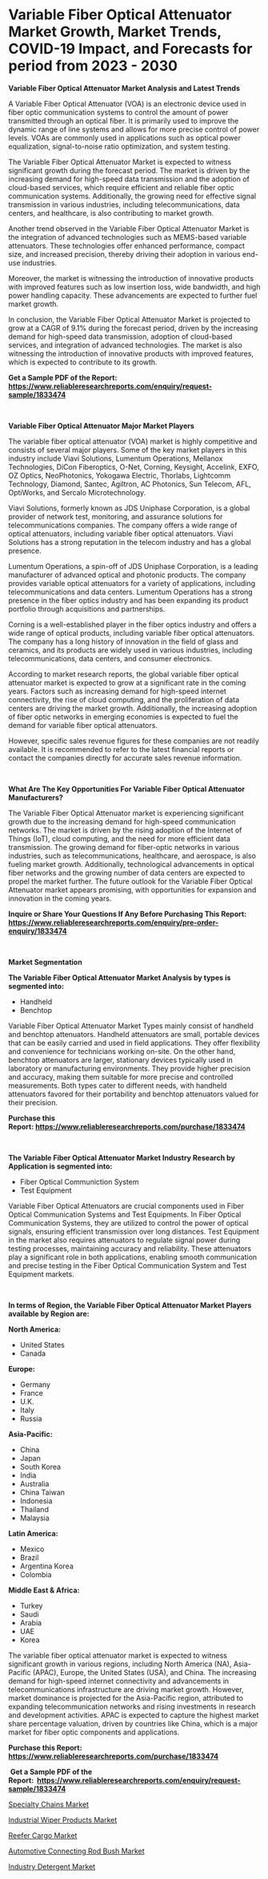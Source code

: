<p><h1>Variable Fiber Optical Attenuator Market Growth, Market Trends, COVID-19 Impact, and Forecasts for period from 2023 - 2030</h1></p><p><strong>Variable Fiber Optical Attenuator Market Analysis and Latest Trends</strong></p>
<p><p>A Variable Fiber Optical Attenuator (VOA) is an electronic device used in fiber optic communication systems to control the amount of power transmitted through an optical fiber. It is primarily used to improve the dynamic range of line systems and allows for more precise control of power levels. VOAs are commonly used in applications such as optical power equalization, signal-to-noise ratio optimization, and system testing.</p><p>The Variable Fiber Optical Attenuator Market is expected to witness significant growth during the forecast period. The market is driven by the increasing demand for high-speed data transmission and the adoption of cloud-based services, which require efficient and reliable fiber optic communication systems. Additionally, the growing need for effective signal transmission in various industries, including telecommunications, data centers, and healthcare, is also contributing to market growth.</p><p>Another trend observed in the Variable Fiber Optical Attenuator Market is the integration of advanced technologies such as MEMS-based variable attenuators. These technologies offer enhanced performance, compact size, and increased precision, thereby driving their adoption in various end-use industries.</p><p>Moreover, the market is witnessing the introduction of innovative products with improved features such as low insertion loss, wide bandwidth, and high power handling capacity. These advancements are expected to further fuel market growth.</p><p>In conclusion, the Variable Fiber Optical Attenuator Market is projected to grow at a CAGR of 9.1% during the forecast period, driven by the increasing demand for high-speed data transmission, adoption of cloud-based services, and integration of advanced technologies. The market is also witnessing the introduction of innovative products with improved features, which is expected to contribute to its growth.</p></p>
<p><strong>Get a Sample PDF of the Report:&nbsp; <a href="https://www.reliableresearchreports.com/enquiry/request-sample/1833474">https://www.reliableresearchreports.com/enquiry/request-sample/1833474</a></strong></p>
<p>&nbsp;</p>
<p><strong>Variable Fiber Optical Attenuator Major Market Players</strong></p>
<p><p>The variable fiber optical attenuator (VOA) market is highly competitive and consists of several major players. Some of the key market players in this industry include Viavi Solutions, Lumentum Operations, Mellanox Technologies, DiCon Fiberoptics, O-Net, Corning, Keysight, Accelink, EXFO, OZ Optics, NeoPhotonics, Yokogawa Electric, Thorlabs, Lightcomm Technology, Diamond, Santec, Agiltron, AC Photonics, Sun Telecom, AFL, OptiWorks, and Sercalo Microtechnology.</p><p>Viavi Solutions, formerly known as JDS Uniphase Corporation, is a global provider of network test, monitoring, and assurance solutions for telecommunications companies. The company offers a wide range of optical attenuators, including variable fiber optical attenuators. Viavi Solutions has a strong reputation in the telecom industry and has a global presence.</p><p>Lumentum Operations, a spin-off of JDS Uniphase Corporation, is a leading manufacturer of advanced optical and photonic products. The company provides variable optical attenuators for a variety of applications, including telecommunications and data centers. Lumentum Operations has a strong presence in the fiber optics industry and has been expanding its product portfolio through acquisitions and partnerships.</p><p>Corning is a well-established player in the fiber optics industry and offers a wide range of optical products, including variable fiber optical attenuators. The company has a long history of innovation in the field of glass and ceramics, and its products are widely used in various industries, including telecommunications, data centers, and consumer electronics.</p><p>According to market research reports, the global variable fiber optical attenuator market is expected to grow at a significant rate in the coming years. Factors such as increasing demand for high-speed internet connectivity, the rise of cloud computing, and the proliferation of data centers are driving the market growth. Additionally, the increasing adoption of fiber optic networks in emerging economies is expected to fuel the demand for variable fiber optical attenuators.</p><p>However, specific sales revenue figures for these companies are not readily available. It is recommended to refer to the latest financial reports or contact the companies directly for accurate sales revenue information.</p></p>
<p>&nbsp;</p>
<p><strong>What Are The Key Opportunities For Variable Fiber Optical Attenuator Manufacturers?</strong></p>
<p><p>The Variable Fiber Optical Attenuator market is experiencing significant growth due to the increasing demand for high-speed communication networks. The market is driven by the rising adoption of the Internet of Things (IoT), cloud computing, and the need for more efficient data transmission. The growing demand for fiber-optic networks in various industries, such as telecommunications, healthcare, and aerospace, is also fueling market growth. Additionally, technological advancements in optical fiber networks and the growing number of data centers are expected to propel the market further. The future outlook for the Variable Fiber Optical Attenuator market appears promising, with opportunities for expansion and innovation in the coming years.</p></p>
<p><strong>Inquire or Share Your Questions If Any Before Purchasing This Report: <a href="https://www.reliableresearchreports.com/enquiry/pre-order-enquiry/1833474">https://www.reliableresearchreports.com/enquiry/pre-order-enquiry/1833474</a></strong></p>
<p>&nbsp;</p>
<p><strong>Market Segmentation</strong></p>
<p><strong>The Variable Fiber Optical Attenuator Market Analysis by types is segmented into:</strong></p>
<p><ul><li>Handheld</li><li>Benchtop</li></ul></p>
<p><p>Variable Fiber Optical Attenuator Market Types mainly consist of handheld and benchtop attenuators. Handheld attenuators are small, portable devices that can be easily carried and used in field applications. They offer flexibility and convenience for technicians working on-site. On the other hand, benchtop attenuators are larger, stationary devices typically used in laboratory or manufacturing environments. They provide higher precision and accuracy, making them suitable for more precise and controlled measurements. Both types cater to different needs, with handheld attenuators favored for their portability and benchtop attenuators valued for their precision.</p></p>
<p><strong>Purchase this Report:&nbsp;<a href="https://www.reliableresearchreports.com/purchase/1833474">https://www.reliableresearchreports.com/purchase/1833474</a></strong></p>
<p>&nbsp;</p>
<p><strong>The Variable Fiber Optical Attenuator Market Industry Research by Application is segmented into:</strong></p>
<p><ul><li>Fiber Optical Communiction System</li><li>Test Equipment</li></ul></p>
<p><p>Variable Fiber Optical Attenuators are crucial components used in Fiber Optical Communication Systems and Test Equipments. In Fiber Optical Communication Systems, they are utilized to control the power of optical signals, ensuring efficient transmission over long distances. Test Equipment in the market also requires attenuators to regulate signal power during testing processes, maintaining accuracy and reliability. These attenuators play a significant role in both applications, enabling smooth communication and precise testing in the Fiber Optical Communication System and Test Equipment markets.</p></p>
<p>&nbsp;</p>
<p><strong>In terms of Region, the Variable Fiber Optical Attenuator Market Players available by Region are:</strong></p>
<p>
    <p> <strong> North America: </strong>
        <ul>
            <li>United States</li>
            <li>Canada</li>
        </ul>
        </p> 
    <p> <strong> Europe: </strong>
        <ul>
            <li>Germany</li>
            <li>France</li>
            <li>U.K.</li>
            <li>Italy</li>
            <li>Russia</li>
        </ul>
        </p> 
    <p> <strong> Asia-Pacific: </strong>
        <ul>
            <li>China</li>
            <li>Japan</li>
            <li>South Korea</li>
            <li>India</li>
            <li>Australia</li>
            <li>China Taiwan</li>
            <li>Indonesia</li>
            <li>Thailand</li>
            <li>Malaysia</li>
        </ul>
        </p> 
    <p> <strong> Latin America: </strong>
        <ul>
            <li>Mexico</li>
            <li>Brazil</li>
            <li>Argentina Korea</li>
            <li>Colombia</li>
        </ul>
        </p> 
    <p> <strong> Middle East & Africa: </strong>
        <ul>
            <li>Turkey</li>
            <li>Saudi</li>
            <li>Arabia</li>
            <li>UAE</li>
            <li>Korea</li>
        </ul>
    </p>
    </p>
<p><p>The variable fiber optical attenuator market is expected to witness significant growth in various regions, including North America (NA), Asia-Pacific (APAC), Europe, the United States (USA), and China. The increasing demand for high-speed internet connectivity and advancements in telecommunications infrastructure are driving market growth. However, market dominance is projected for the Asia-Pacific region, attributed to expanding telecommunication networks and rising investments in research and development activities. APAC is expected to capture the highest market share percentage valuation, driven by countries like China, which is a major market for fiber optic components and applications.</p></p>
<p><strong>Purchase this Report: <a href="https://www.reliableresearchreports.com/purchase/1833474">https://www.reliableresearchreports.com/purchase/1833474</a></strong></p>
<p>&nbsp;<strong>Get a Sample PDF of the Report:&nbsp;&nbsp;<a href="https://www.reliableresearchreports.com/enquiry/request-sample/1833474">https://www.reliableresearchreports.com/enquiry/request-sample/1833474</a></strong></p>
<p><strong></strong></p>
<p><p><a href="https://medium.com/@germanbraun1929/specialty-chains-market-exploring-market-share-market-trends-and-future-growth-b1f7509f5f5d">Specialty Chains Market</a></p><p><a href="https://github.com/kipkeeva/Market-Research-Report-List-1/blob/main/industrial-wiper-products-market.md">Industrial Wiper Products Market</a></p><p><a href="https://www.linkedin.com/pulse/reefer-cargo-market-size-2023-2030-global-industrial/">Reefer Cargo Market</a></p><p><a href="https://medium.com/@joelstrosin1928/automotive-connecting-rod-bush-market-competitive-analysis-market-trends-and-forecast-to-2030-04ca0e2df770">Automotive Connecting Rod Bush Market</a></p><p><a href="https://github.com/provorikovar/Market-Research-Report-List-1/blob/main/industry-detergent-market.md">Industry Detergent Market</a></p></p>